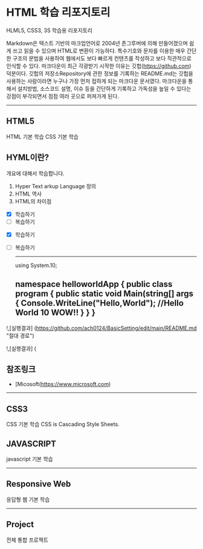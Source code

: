 # HTML  학습 리포지토리
HLML5, CSS3, 3S 학습용 리포지토리

Markdown은 텍스트 기반의 마크업언어로 2004년 존그루버에 의해 만들어졌으며 쉽게 쓰고 읽을 수 있으며 HTML로 변환이 가능하다. 특수기호와 문자를 이용한 매우 간단한 구조의 문법을 사용하여 웹에서도 보다 빠르게 컨텐츠를 작성하고 보다 직관적으로 인식할 수 있다. 마크다운이 최근 각광받기 시작한 이유는 깃헙(https://github.com) 덕분이다. 깃헙의 저장소Repository에 관한 정보를 기록하는 README.md는 깃헙을 사용하는 사람이라면 누구나 가장 먼저 접하게 되는 마크다운 문서였다. 마크다운을 통해서 설치방법, 소스코드 설명, 이슈 등을 간단하게 기록하고 가독성을 높일 수 있다는 강점이 부각되면서 점점 여러 곳으로 퍼져가게 된다.

-------------

## HTML5
HTML 기본 학습
CSS 기본 학습

## HYML이란?
개요에 대해서 학습합니다.
1. Hyper Text arkup Language 정의
2. HTML 역사
3. HTML의 차이점

- [X] 학습하기
- [ ] 복습하기

* [X] 학습하기
* [ ] 복습하기
  
  -----------
  using System.10;
  
  namespace helloworldApp {
    public class program {
      public static void Main(string[] args {
        Console.WriteLine("Hello,World");
        //Hello World 10 WOW!!
       }
      }
     }
  ---
  
 !,[실행결과] (https://github.com/ach0124/BasicSetting/edit/main/README.md "절대 경로")
 
 !,[실행결과] ( 
  
  참조링크
  -------
 - [Micosoft(https://www.microsoft.com)

-------------

## CSS3
CSS 기본 학습
  CSS is Cascading Style Sheets.
  

## JAVASCRIPT
javascript 기본 학습

-------------

## Responsive Web
응답형 웹 기본 학습

-------------

## Project
전체 통합 프로젝트
